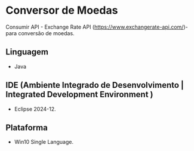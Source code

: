 # Conversor de Moedas
Consumir API - Exchange Rate API (https://www.exchangerate-api.com/)- para conversão de moedas.    
## Linguagem  
- Java  
## IDE (Ambiente Integrado de Desenvolvimento | Integrated Development Environment )
- Eclipse 2024-12.
## Plataforma
- Win10 Single Language.
